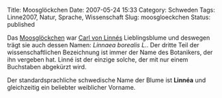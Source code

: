 Title: Moosglöckchen
Date: 2007-05-24 15:33
Category: Schweden
Tags: Linne2007, Natur, Sprache, Wissenschaft
Slug: moosgloeckchen
Status: published

Das [Moosglöckchen](http://de.wikipedia.org/wiki/Moosgl%C3%B6ckchen) war
[Carl von Linnés](http://www.fiket.de/tag/linne2007) Lieblingsblume und
deswegen trägt sie auch dessen Namen: *Linnaea borealis L.*. Der dritte
Teil der wissenschaftlichen Bezeichnung ist immer der Name des
Botanikers, der ihn vergeben hat. Linné ist der einzige solche, der mit
nur einem Buchstaben abgekürzt wird.

Der standardsprachliche schwedische Name der Blume ist **Linnéa** und
gleichzeitig ein beliebter weiblicher Vorname.

